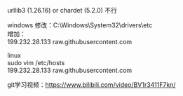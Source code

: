 urllib3 (1.26.16) or chardet (5.2.0)  不行   

windows 
修改：C:\Windows\System32\drivers\etc    
增加：    
199.232.28.133 raw.githubusercontent.com      

linux    
sudo vim /etc/hosts    
199.232.28.133 raw.githubusercontent.com      

git学习视频：https://www.bilibili.com/video/BV1r3411F7kn/